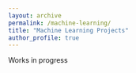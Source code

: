 ```yaml
---
layout: archive
permalink: /machine-learning/
title: "Machine Learning Projects"
author_profile: true
---
```


Works in progress
